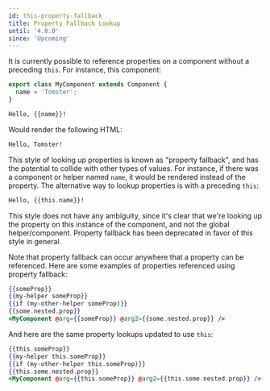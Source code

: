 ```yaml
---
id: this-property-fallback
title: Property Fallback Lookup
until: '4.0.0'
since: 'Upcoming'
---
```


It is currently possible to reference properties on a component without a preceding `this`. For instance, this component:

```js
export class MyComponent extends Component {
  name = 'Tomster';
}
```
```handlebars
Hello, {{name}}!
```

Would render the following HTML:

```html
Hello, Tomster!
```

This style of looking up properties is known as "property fallback", and has the potential to collide with other types of values. For instance, if there was a component or helper named `name`, it would be rendered instead of the property. The alternative way to lookup properties is with a preceding `this`:

```handlebars
Hello, {{this.name}}!
```

This style does not have any ambiguity, since it's clear that we're looking up the property on this instance of the component, and not the global helper/component. Property fallback has been deprecated in favor of this style in general.

Note that property fallback can occur anywhere that a property can be referenced. Here are some examples of properties referenced using property fallback:

```handlebars
{{someProp}}
{{my-helper someProp}}
{{if (my-other-helper someProp)}}
{{some.nested.prop}}
<MyComponent @arg={{someProp}} @arg2={{some.nested.prop}} />
```

And here are the same property lookups updated to use `this`:

```handlebars
{{this.someProp}}
{{my-helper this.someProp}}
{{if (my-other-helper this.someProp)}}
{{this.some.nested.prop}}
<MyComponent @arg={{this.someProp}} @arg2={{this.some.nested.prop}} />
```
